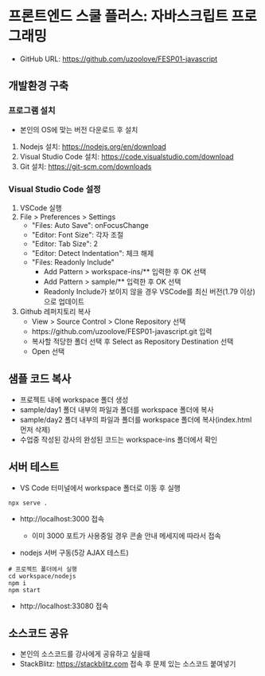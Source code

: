 # 프론트엔드 스쿨 플러스: 자바스크립트 프로그래밍
* GitHub URL: https://github.com/uzoolove/FESP01-javascript

## 개발환경 구축
### 프로그램 설치
* 본인의 OS에 맞는 버전 다운로드 후 설치
1. Nodejs 설치: https://nodejs.org/en/download
2. Visual Studio Code 설치: https://code.visualstudio.com/download
3. Git 설치: https://git-scm.com/downloads

### Visual Studio Code 설정
1. VSCode 실행
2. File > Preferences > Settings
	* "Files: Auto Save": onFocusChange
	* "Editor: Font Size": 각자 조절
	* "Editor: Tab Size": 2
	* "Editor: Detect Indentation": 체크 해제
	* "Files: Readonly Include"
		- Add Pattern > workspace-ins/** 입력한 후 OK 선택
		- Add Pattern > sample/** 입력한 후 OK 선택
		- Readonly Include가 보이지 않을 경우 VSCode를 최신 버전(1.79 이상)으로 업데이트
3. Github 레퍼지토리 복사
	* View > Source Control > Clone Repository 선택
	* <nohyper>https</nohyper>://github.com/uzoolove/FESP01-javascript.git 입력
	* 복사할 적당한 폴더 선택 후 Select as Repository Destination 선택
	* Open 선택

## 샘플 코드 복사
* 프로젝트 내에 workspace 폴더 생성
* sample/day1 폴더 내부의 파일과 폴더를 workspace 폴더에 복사
* sample/day2 폴더 내부의 파일과 폴더를 workspace 폴더에 복사(index.html 먼저 삭제)
* 수업중 작성된 강사의 완성된 코드는 workspace-ins 폴더에서 확인

## 서버 테스트
* VS Code 터미널에서 workspace 폴더로 이동 후 실행
```
npx serve .
```
* http://localhost:3000 접속
  - 이미 3000 포트가 사용중일 경우 콘솔 안내 메세지에 따라서 접속

* nodejs 서버 구동(5강 AJAX 테스트)
```
# 프로젝트 폴더에서 실행
cd workspace/nodejs
npm i
npm start
```
* http://localhost:33080 접속

## 소스코드 공유
* 본인의 소스코드를 강사에게 공유하고 싶을때
* StackBlitz: https://stackblitz.com 접속 후 문제 있는 소스코드 붙여넣기

